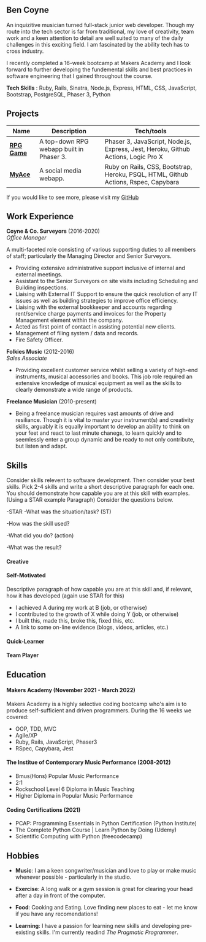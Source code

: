 ## Ben Coyne

An inquizitive musician turned full-stack junior web developer. Though my route into the tech sector is far from traditional, my love of creativity, team work and a keen attention to detail are well suited to many of the daily challenges in this exciting field. I am fascinated by the ability tech has to cross industry.

I recently completed a 16-week bootcamp at Makers Academy and I look forward to further developing the fundemental skills and best practices in software engineering that I gained throughout the course.

**Tech Skills** : Ruby, Rails, Sinatra, Node.js, Express, HTML, CSS, JavaScript, Bootstrap, PostgreSQL, Phaser 3, Python

## Projects

| Name                         | Description       | Tech/tools        |
| ---------------------------- | ----------------- | ----------------- |
|**<a href="https://github.com/BenCoyne/RPG-Game">RPG Game</a>**            | A top-down RPG webapp built in Phaser 3. | Phaser 3, JavaScript, Node.js, Express, Jest, Heroku, Github Actions, Logic Pro X  |
| **<a href ="https://github.com/BenCoyne/Team-myAce-acebook-rails-template">MyAce</a>** | A social media webapp. | Ruby on Rails, CSS, Bootstrap, Heroku, PSQL, HTML, Github Actions, Rspec, Capybara               |

If you would like to see more, please visit my <a href="https://github.com/BenCoyne">GitHub</a>

## Work Experience

**Coyne & Co. Surveyors** (2016-2020)  
_Office Manager_

A multi-faceted role consisting of various supporting duties to all members of staff; particularly the Managing Director and Senior Surveyors.

- Providing extensive administrative support inclusive of internal and external meetings.
- Assistant to the Senior Surveyors on site visits including Scheduling and Building inspections.
- Liaising with External IT Support to ensure the quick resolution of any IT issues as well as building strategies to improve office efficiency.
- Liaising with the external bookkeeper and accounts regarding rent/service charge payments and invoices for the Property Management element within the company.
- Acted as first point of contact in assisting potential new clients.
- Management of filing system / data and records.
- Fire Safety Officer.

**Folkies Music** (2012-2016)  
_Sales Associate_

- Providing excellent customer service whilst selling a variety of high-end instruments, musical accessories and books. This job role required an extensive knowledge of musical equipment as well as the skills to clearly demonstrate a wide range of products.

**Freelance Musician** (2010-present) 

- Being a freelance musician requires vast amounts of drive and resiliance. Though it is vital to master your instrument(s) and creativity skills, arguably it is equally important to develop an ability to think on your feet and react to last minute chanegs, to learn quickly and to seemlessly enter a group dynamic and be ready to not only contribute, but listen and adapt.

## Skills

Consider skills relevent to software development. Then consider your best skills. Pick 2-4 skills and write a short descriptive paragraph for each one. You should demonstrate how capable you are at this skill with examples.
(Using a STAR example Paragraph) Consider the questions below.

-STAR
-What was the situation/task? (ST)

-How was the skill used?

-What did you do? (action)

-What was the result?


#### Creative


#### Self-Motivated

Descriptive paragraph of how capable you are at this skill and, if relevant, how it has developed (again use STAR for this)

- I achieved A during my work at B (job, or otherwise)
- I contributed to the growth of X while doing Y (job, or otherwise)
- I built this, made this, broke this, fixed this, etc.
- A link to some on-line evidence (blogs, videos, articles, etc.)

#### Quick-Learner

#### Team Player


## Education

#### Makers Academy (November 2021 - March 2022)

Makers Academy is a highly selective coding bootcamp who's aim is to produce self-sufficient and driven programmers. During the 16 weeks we covered:

- OOP, TDD, MVC
- Agile/XP
- Ruby, Rails, JavaScript, Phaser3
- RSpec, Capybara, Jest

#### The Institue of Contemporary Music Performance (2008-2012)

- Bmus(Hons) Popular Music Performance
- 2:1
- Rockschool Level 6 Diploma in Music Teaching 
- Higher Diploma in Popular Music Performance

#### Coding Certifications (2021)

- PCAP: Programming Essentials in Python Certification (Python Institute)
- The Complete Python Course | Learn Python by Doing (Udemy)
- Scientific Computing with Python (freecodecamp)


## Hobbies

- **Music**: I am a keen songwriter/musician and love to play or make music whenever possible - particularly in the studio.

- **Exercise**: A long walk or a gym session is great for clearing your head after a day in front of the computer.

- **Food**: Cooking and Eating. Love finding new places to eat - let me know if you have any recomendations!

- **Learning**: I have a passion for learning new skills and developing pre-existing skills. I'm currently readind <i>The Pragmatic Programmer</i>.   
